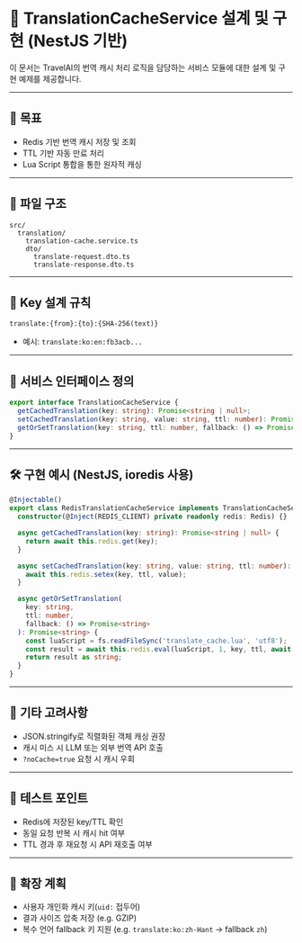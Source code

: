 
# 🔧 TranslationCacheService 설계 및 구현 (NestJS 기반)

이 문서는 TravelAI의 번역 캐시 처리 로직을 담당하는 서비스 모듈에 대한 설계 및 구현 예제를 제공합니다.

---

## 🎯 목표

- Redis 기반 번역 캐시 저장 및 조회
- TTL 기반 자동 만료 처리
- Lua Script 통합을 통한 원자적 캐싱

---

## 📁 파일 구조

```
src/
  translation/
    translation-cache.service.ts
    dto/
      translate-request.dto.ts
      translate-response.dto.ts
```

---

## 🔐 Key 설계 규칙

```
translate:{from}:{to}:{SHA-256(text)}
```

- 예시: `translate:ko:en:fb3acb...`

---

## 🧱 서비스 인터페이스 정의

```ts
export interface TranslationCacheService {
  getCachedTranslation(key: string): Promise<string | null>;
  setCachedTranslation(key: string, value: string, ttl: number): Promise<void>;
  getOrSetTranslation(key: string, ttl: number, fallback: () => Promise<string>): Promise<string>;
}
```

---

## 🛠 구현 예시 (NestJS, ioredis 사용)

```ts
@Injectable()
export class RedisTranslationCacheService implements TranslationCacheService {
  constructor(@Inject(REDIS_CLIENT) private readonly redis: Redis) {}

  async getCachedTranslation(key: string): Promise<string | null> {
    return await this.redis.get(key);
  }

  async setCachedTranslation(key: string, value: string, ttl: number): Promise<void> {
    await this.redis.setex(key, ttl, value);
  }

  async getOrSetTranslation(
    key: string,
    ttl: number,
    fallback: () => Promise<string>
  ): Promise<string> {
    const luaScript = fs.readFileSync('translate_cache.lua', 'utf8');
    const result = await this.redis.eval(luaScript, 1, key, ttl, await fallback());
    return result as string;
  }
}
```

---

## 📌 기타 고려사항

- JSON.stringify로 직렬화된 객체 캐싱 권장
- 캐시 미스 시 LLM 또는 외부 번역 API 호출
- `?noCache=true` 요청 시 캐시 우회

---

## 🧪 테스트 포인트

- Redis에 저장된 key/TTL 확인
- 동일 요청 반복 시 캐시 hit 여부
- TTL 경과 후 재요청 시 API 재호출 여부

---

## 🔄 확장 계획

- 사용자 개인화 캐시 키(`uid:` 접두어)
- 결과 사이즈 압축 저장 (e.g. GZIP)
- 복수 언어 fallback 키 지원 (e.g. `translate:ko:zh-Hant` → fallback `zh`)